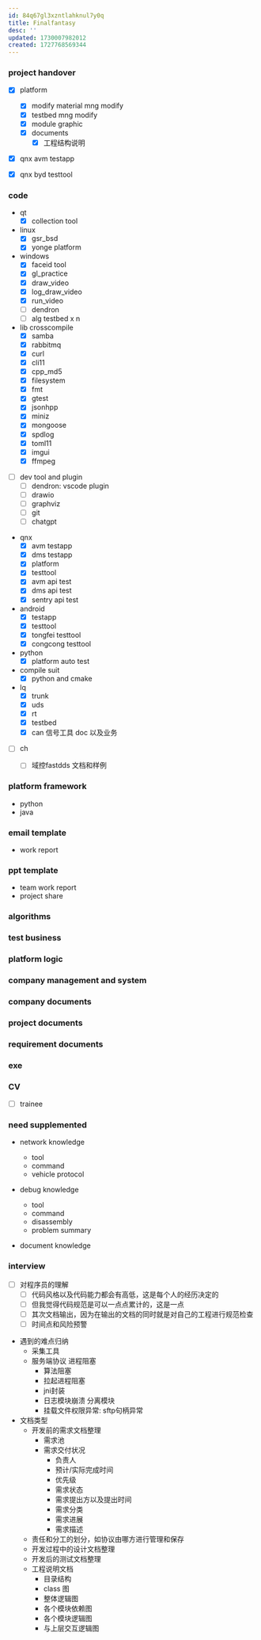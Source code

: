 ```yaml
---
id: 84q67gl3xzntlahknul7y0q
title: Finalfantasy
desc: ''
updated: 1730007982012
created: 1727768569344
---
```


### project handover
- [x] platform 
  - [x] modify material mng modify
  - [x] testbed mng modify
  - [x] module graphic
  - [x] documents
    - [x] 工程结构说明

- [x] qnx avm testapp

- [x] qnx byd testtool


### code
- qt
  - [x] collection tool
- linux
  - [x] gsr_bsd
  - [x] yonge platform
- windows
  - [x] faceid tool
  - [x] gl_practice
  - [x] draw_video
  - [x] log_draw_video
  - [x] run_video
  - [ ] dendron
  - [ ] alg testbed x n
- lib crosscompile
  - [x] samba
  - [x] rabbitmq
  - [x] curl
  - [x] cli11
  - [x] cpp_md5
  - [x] filesystem
  - [x] fmt
  - [x] gtest
  - [x] jsonhpp
  - [x] miniz
  - [x] mongoose
  - [x] spdlog
  - [x] toml11
  - [x] imgui
  - [x] ffmpeg
- [ ] dev tool and plugin
  - [ ] dendron: vscode plugin
  - [ ] drawio
  - [ ] graphviz
  - [ ] git
  - [ ] chatgpt
- qnx
  - [x] avm testapp
  - [x] dms testapp
  - [x] platform
  - [x] testtool
  - [x] avm api test
  - [x] dms api test
  - [x] sentry api test
- android
  - [x] testapp
  - [x] testtool
  - [x] tongfei testtool
  - [x] congcong testtool
- python
  - [x] platform auto test
- compile suit
  - [x] python and cmake
- lq
  - [x] trunk
  - [x] uds
  - [x] rt
  - [x] testbed
  - [x] can 信号工具 doc 以及业务
- [ ] ch
  - [ ] 域控fastdds 文档和样例


### platform framework
- python
- java

### email template 
- work report

### ppt template
- team work report
- project share



### algorithms



### test business 



### platform logic


### company management and system


### company documents


### project documents


### requirement documents


### exe

### CV
- [ ] trainee

### need supplemented
- network knowledge
  - tool
  - command
  - vehicle protocol

- debug knowledge
  - tool
  - command
  - disassembly
  - problem summary

- document knowledge



### interview
- [ ] 对程序员的理解
  - [ ] 代码风格以及代码能力都会有高低，这是每个人的经历决定的
  - [ ] 但我觉得代码规范是可以一点点累计的，这是一点
  - [ ] 其次文档输出，因为在输出的文档的同时就是对自己的工程进行规范检查
  - [ ] 时间点和风险预警
- 遇到的难点归纳
  - 采集工具
  - 服务端协议 进程阻塞
    - 算法阻塞
    - 拉起进程阻塞
    - jni封装 
    - 日志模块崩溃 分离模块
    - 挂载文件权限异常: sftp句柄异常
- 文档类型
  - 开发前的需求文档整理
    - 需求池
    - 需求交付状况
      - 负责人
      - 预计/实际完成时间
      - 优先级
      - 需求状态
      - 需求提出方以及提出时间
      - 需求分类
      - 需求进展
      - 需求描述
  - 责任和分工的划分，如协议由哪方进行管理和保存
  - 开发过程中的设计文档整理
  - 开发后的测试文档整理
  - 工程说明文档
    - 目录结构
    - class 图
    - 整体逻辑图
    - 各个模块依赖图
    - 各个模块逻辑图
    - 与上层交互逻辑图